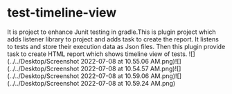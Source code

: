 # test-timeline-view

It is project to enhance Junit testing in gradle.This is plugin project which adds listener library to project and adds task to create the report.
It listens to tests and store their execution data as Json files.
Then this plugin provide task to create HTML report which shows timeline view of tests.
![](../../Desktop/Screenshot 2022-07-08 at 10.55.06 AM.png)![](../../Desktop/Screenshot 2022-07-08 at 10.54.57 AM.png)![](../../Desktop/Screenshot 2022-07-08 at 10.59.06 AM.png)![](../../Desktop/Screenshot 2022-07-08 at 10.59.24 AM.png)